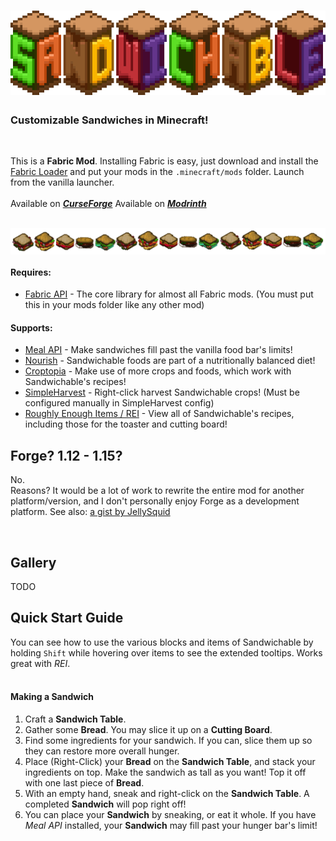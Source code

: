 # ![Sandwichable](https://github.com/FoundationGames/MinecraftUtilsDownloads/raw/master/sandwichable/logo_large.png)
### Customizable Sandwiches in Minecraft!
<br/>

This is a **Fabric Mod**. Installing Fabric is easy, just download and install the [Fabric Loader](https://fabricmc.net/use/) and put your mods in the `.minecraft/mods` folder. Launch from the vanilla launcher.
<br/><br/>
Available on ***[CurseForge](https://www.curseforge.com/minecraft/mc-mods/sandwichable)***
Available on ***[Modrinth](https://modrinth.com/mod/5g7OOxWC)***<br/><br/>

<img src="https://github.com/FoundationGames/MinecraftUtilsDownloads/raw/master/sandwichable/sandwiches_banner.png" align="center"/>

#### Requires:
- [Fabric API](https://www.curseforge.com/minecraft/mc-mods/fabric-api) - The core library for almost all Fabric mods. (You must put this in your mods folder like any other mod)

#### Supports:
- [Meal API](https://www.curseforge.com/minecraft/mc-mods/meal-api) - Make sandwiches fill past the vanilla food bar's limits!
- [Nourish](https://www.curseforge.com/minecraft/mc-mods/nourish) - Sandwichable foods are part of a nutritionally balanced diet!
- [Croptopia](https://www.curseforge.com/minecraft/mc-mods/croptopia-fabric) - Make use of more crops and foods, which work with Sandwichable's recipes!
- [SimpleHarvest](https://www.curseforge.com/minecraft/mc-mods/simpleharvest) - Right-click harvest Sandwichable crops! (Must be configured manually in SimpleHarvest config)
- [Roughly Enough Items / REI](https://www.curseforge.com/minecraft/mc-mods/roughly-enough-items) - View all of Sandwichable's recipes, including those for the toaster and cutting board!

## Forge? 1.12 - 1.15?
No.<br/>
Reasons? It would be a lot of work to rewrite the entire mod for another platform/version, and I don't personally enjoy Forge as a development platform. See also: [a gist by JellySquid](https://gist.github.com/jellysquid3/8b68b81a5e48462f8690284a0a3c89a1)

<br/>

## Gallery
TODO


## Quick Start Guide
You can see how to use the various blocks and items of Sandwichable by holding `Shift` while hovering over items to see the extended tooltips. Works great with *REI*.</br></br>
#### Making a Sandwich
1. Craft a **Sandwich Table**.
2. Gather some **Bread**. You may slice it up on a **Cutting Board**.
3. Find some ingredients for your sandwich. If you can, slice them up so they can restore more overall hunger.
4. Place (Right-Click) your **Bread** on the **Sandwich Table**, and stack your ingredients on top. Make the sandwich as tall as you want! Top it off with one last piece of **Bread**.
5. With an empty hand, sneak and right-click on the **Sandwich Table**. A completed **Sandwich** will pop right off!
6. You can place your **Sandwich** by sneaking, or eat it whole. If you have *Meal API* installed, your **Sandwich** may fill past your hunger bar's limit!
<br/><br/>
